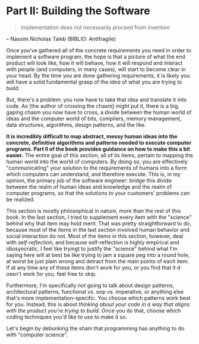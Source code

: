 # Part II: Building the Software

> Implementation does not necessarily proceed from invention

– Nassim Nicholas Taleb (BIBLIO: Antifragile)

Once you've gathered all of the concrete requirements you need in order to
implement a software program, the hope is that a picture of what the end product
will look like, how it will behave, how it will respond and interact with people
(and computers, in many cases), will start to become clear in your head. By the
time you are done gathering requirements, it is likely you will have a solid
fundamental grasp of the _idea_ of what you are trying to build.

But, there's a problem: you now have to take that idea and translate it into
code. As [the author of crossing the chasm] might put it, there is a big, gaping
chasm you now have to cross, a divide between the human world of ideas and the
computer world of bits, compilers, memory management, data structures,
algorithms, design patterns, and the like.

**It is incredibly difficult to map abstract, messy human ideas into the
concrete, definitive algorithms and patterns needed to execute computer
programs. Part II of the book provides guidance on how to make this a bit
easier.** The entire goal of this section, all of its items, pertain to mapping
the human world into the world of computers. By doing so, you are effectively
"communicating" your solution to the requirements of humans into a form which
computers can understand, and therefore execute. This is, in my opinion, the
primary job of the software engineer: bridge this divide between the realm of
human ideas and knowledge and the realm of computer programs, so that the
solutions to your customers' problems can be realized.

This section is mostly philosophical in nature, more than the rest of this book.
In the last section, I tried to supplement every item with the "science" behind
why that item may hold merit. That was pretty straightforward to do, because
most of the items in the last section involved human behavior and social
interaction do not. Most of the items in this section, however, deal with
_self-reflection_, and because self-reflection is highly empirical and
idiosyncratic, I feel like tryingt to justify the "science" behind what I'm
saying here will at best be like trying to jam a square peg into a round hole,
at worst be just plain wrong and detract from the main points of each item. If
at any time any of these items don't work for you, or you find that it d oesn't
work for you, feel free to skip.

Furthermore, I'm specifically _not_ going to talk about design patterns,
architectural patterns, functional vs. oop vs. imperative, or anything else
that's more implementation-specific. You choose which patterns work best for
you. Instead, this is about _thinking about your code in a way that aligns with
the product you're trying to build_. Once you do that, choose which coding
techniques you'd like to use to make it so.

Let's begin by debunking the sham that programming has anything to do with
"computer science".
